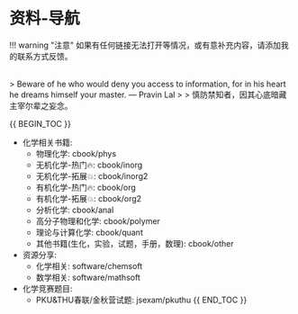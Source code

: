 # 资料-导航

!!! warning "注意"
    如果有任何链接无法打开等情况，或有意补充内容，请添加我的联系方式反馈。

<br/>
> Beware of he who would deny you access to information, for in his heart he dreams himself your master. — Pravin Lal
> 
> 慎防禁知者，因其心底暗藏主宰尔辈之妄念。

<br/>

{{ BEGIN_TOC }}
- 化学相关书籍:
  - 物理化学: cbook/phys
  - 无机化学-热门🔥: cbook/inorg
  - 无机化学-拓展💥: cbook/inorg2
  - 有机化学-热门🔥: cbook/org
  - 有机化学-拓展💥: cbook/org2
  - 分析化学: cbook/anal
  - 高分子物理和化学: cbook/polymer
  - 理论与计算化学: cbook/quant
  - 其他书籍(生化，实验，试题，手册，数理): cbook/other
- 资源分享:
  - 化学相关: software/chemsoft
  - 数学相关: software/mathsoft
- 化学竞赛题目:
  - PKU&THU春联/金秋营试题: jsexam/pkuthu
{{ END_TOC }}